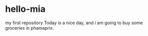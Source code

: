 # hello-mia
my first repository
Today is a nice day, and i am going to buy some groceries in phamaprix.
